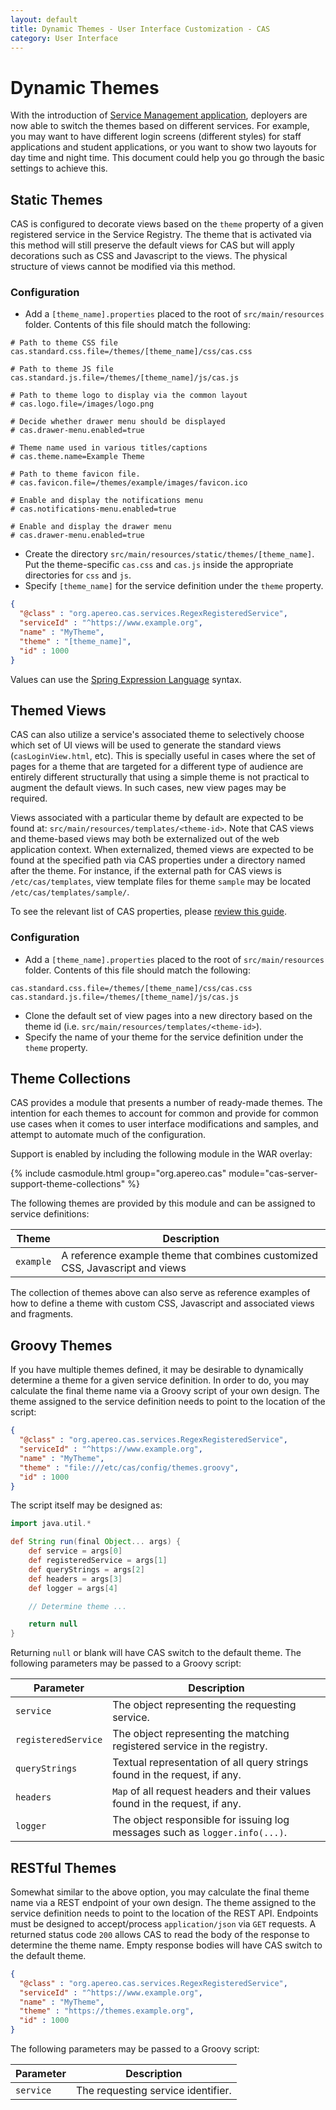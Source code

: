 ```yaml
---
layout: default
title: Dynamic Themes - User Interface Customization - CAS
category: User Interface
---
```


# Dynamic Themes

With the introduction of [Service Management application](../services/Service-Management.html), deployers are now able to switch the themes based on 
different services. For example, you may want to have different login screens (different styles) for staff applications and student applications, or you want to show two 
layouts for day time and night time. This document could help you go through the basic settings to achieve this.

## Static Themes

CAS is configured to decorate views based on the `theme` property of a given registered service in the Service Registry. The theme that is activated via this method will still preserve the default views for CAS but will apply decorations such as CSS and Javascript to the views. The physical structure of views cannot be modified via this method.

### Configuration

- Add a `[theme_name].properties` placed to the root of `src/main/resources` folder. 
Contents of this file should match the following:

```properties 
# Path to theme CSS file
cas.standard.css.file=/themes/[theme_name]/css/cas.css

# Path to theme JS file
cas.standard.js.file=/themes/[theme_name]/js/cas.js

# Path to theme logo to display via the common layout
# cas.logo.file=/images/logo.png     

# Decide whether drawer menu should be displayed
# cas.drawer-menu.enabled=true                    

# Theme name used in various titles/captions
# cas.theme.name=Example Theme

# Path to theme favicon file.
# cas.favicon.file=/themes/example/images/favicon.ico

# Enable and display the notifications menu
# cas.notifications-menu.enabled=true

# Enable and display the drawer menu
# cas.drawer-menu.enabled=true
```

- Create the directory `src/main/resources/static/themes/[theme_name]`. Put the theme-specific `cas.css` and `cas.js` inside the appropriate directories for `css` and `js`.
- Specify `[theme_name]` for the service definition under the `theme` property.

```json
{
  "@class" : "org.apereo.cas.services.RegexRegisteredService",
  "serviceId" : "^https://www.example.org",
  "name" : "MyTheme",
  "theme" : "[theme_name]",
  "id" : 1000
}
```

Values can use the [Spring Expression Language](../configuration/Configuration-Spring-Expressions.html) syntax.

## Themed Views

CAS can also utilize a service's associated theme to selectively choose which set of UI views will be used to generate 
the standard views (`casLoginView.html`, etc). This is specially useful in cases where the set of pages for a theme that are targeted 
for a different type of audience are entirely different structurally that using a simple theme is not practical to augment the default views. In such cases, new view pages may be required.

Views associated with a particular theme by default are expected to be found at: `src/main/resources/templates/<theme-id>`. Note that CAS 
views and theme-based views may both be externalized out of the web application context. When externalized, themed views are expected to be found at the specified path via CAS properties under a 
directory named after the theme. For instance, if the external path for CAS views is `/etc/cas/templates`, view template files for 
theme `sample` may be located `/etc/cas/templates/sample/`.

To see the relevant list of CAS properties, please [review this guide](../configuration/Configuration-Properties.html#views).

### Configuration

- Add a `[theme_name].properties` placed to the root of `src/main/resources` folder. Contents of this file should match the following:

```properties
cas.standard.css.file=/themes/[theme_name]/css/cas.css
cas.standard.js.file=/themes/[theme_name]/js/cas.js
```

- Clone the default set of view pages into a new directory based on the theme id (i.e. `src/main/resources/templates/<theme-id>`).
- Specify the name of your theme for the service definition under the `theme` property.

## Theme Collections

CAS provides a module that presents a number of ready-made themes. The intention for each themes
to account for common and provide for common use cases when it comes to user interface modifications
and samples, and attempt to automate much of the configuration.

Support is enabled by including the following module in the WAR overlay:

{% include casmodule.html group="org.apereo.cas" module="cas-server-support-theme-collections" %}
      

The following themes are provided by this module and can be assigned to service definitions:

| Theme              | Description    
|--------------------|----------------------------------------------------------------------------
| `example`          | A reference example theme that combines customized CSS, Javascript and views

The collection of themes above can also serve as reference examples of how to define a theme with
custom CSS, Javascript and associated views and fragments.

## Groovy Themes

If you have multiple themes defined, it may be desirable to dynamically determine a theme for a given service definition. In order to do, you may calculate the final theme name via a Groovy script of your own design. The theme assigned to the service definition needs to point to the location of the script:

```json
{
  "@class" : "org.apereo.cas.services.RegexRegisteredService",
  "serviceId" : "^https://www.example.org",
  "name" : "MyTheme",
  "theme" : "file:///etc/cas/config/themes.groovy",
  "id" : 1000
}
```

The script itself may be designed as:

```groovy
import java.util.*

def String run(final Object... args) {
    def service = args[0]
    def registeredService = args[1]
    def queryStrings = args[2]
    def headers = args[3]
    def logger = args[4]

    // Determine theme ...

    return null
}
```

Returning `null` or blank will have CAS switch to the default theme. The following parameters may be passed to a Groovy script:

| Parameter             | Description
|-----------------------|-----------------------------------------------------------------------
| `service`             | The object representing the requesting service.
| `registeredService`   | The object representing the matching registered service in the registry.
| `queryStrings`        | Textual representation of all query strings found in the request, if any.
| `headers`             | `Map` of all request headers and their values found in the request, if any.
| `logger`              | The object responsible for issuing log messages such as `logger.info(...)`.

## RESTful Themes

Somewhat similar to the above option, you may calculate the final theme name via a REST endpoint of your own design. The theme assigned to the service definition needs to point to the location of the REST API. Endpoints must be designed to accept/process `application/json` via `GET` requests. A returned status code `200` allows CAS to read the body of the response to determine the theme name. Empty response bodies will have CAS switch to the default theme.

```json
{
  "@class" : "org.apereo.cas.services.RegexRegisteredService",
  "serviceId" : "^https://www.example.org",
  "name" : "MyTheme",
  "theme" : "https://themes.example.org",
  "id" : 1000
}
```

The following parameters may be passed to a Groovy script:

| Parameter             | Description
|-----------------------|-----------------------------------------------------------------------
| `service`             | The requesting service identifier.
